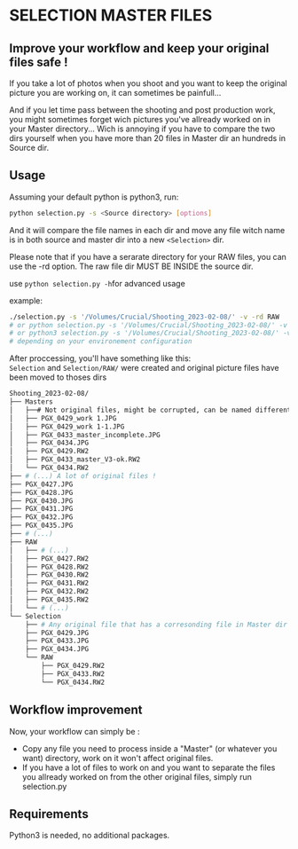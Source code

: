# SELECTION MASTER FILES    

## Improve your workflow and keep your original files safe !
If you take a lot of photos when you shoot and you want to keep the original picture you are working on, it can sometimes be painfull...

And if you let time pass between the shooting and post production work, you might sometimes forget wich pictures you've allready worked on in your Master directory... Wich is annoying if you have to compare the two dirs yourself when you have more than 20 files in Master dir an hundreds in Source dir.

## Usage

Assuming your default python is python3, run:
```bash
python selection.py -s <Source directory> [options]
```

And it will compare the file names in each dir and move any file witch name is in both source and master dir into a new `<Selection>` dir.

Please note that if you have a serarate directory for your RAW files, you can use the -rd option. The raw file dir MUST BE INSIDE the source dir.

use `python selection.py -h`for advanced usage

example:
```bash
./selection.py -s '/Volumes/Crucial/Shooting_2023-02-08/' -v -rd RAW
# or python selection.py -s '/Volumes/Crucial/Shooting_2023-02-08/' -v -rd RAW
# or python3 selection.py -s '/Volumes/Crucial/Shooting_2023-02-08/' -v -rd RAW
# depending on your environement configuration
```
After proccessing, you'll have something like this:<br>
`Selection` and `Selection/RAW/` were created and original picture files have been moved  to thoses dirs
```bash
Shooting_2023-02-08/
├── Masters
│   ├──# Not original files, might be corrupted, can be named differently...
│   ├── PGX_0429_work 1.JPG
│   ├── PGX_0429_work 1-1.JPG
│   ├── PGX_0433_master_incomplete.JPG
│   ├── PGX_0434.JPG
│   ├── PGX_0429.RW2
│   ├── PGX_0433_master_V3-ok.RW2
│   └── PGX_0434.RW2
├── # (...) A lot of original files !
├── PGX_0427.JPG
├── PGX_0428.JPG
├── PGX_0430.JPG
├── PGX_0431.JPG
├── PGX_0432.JPG
├── PGX_0435.JPG
├── # (...)
├── RAW
│   ├── # (...)
│   ├── PGX_0427.RW2
│   ├── PGX_0428.RW2
│   ├── PGX_0430.RW2
│   ├── PGX_0431.RW2
│   ├── PGX_0432.RW2
│   ├── PGX_0435.RW2
│   └── # (...)
└── Selection
    ├── # Any original file that has a corresonding file in Master dir
    ├── PGX_0429.JPG
    ├── PGX_0433.JPG
    ├── PGX_0434.JPG
    └── RAW
        ├── PGX_0429.RW2
        ├── PGX_0433.RW2
        └── PGX_0434.RW2
```
## Workflow improvement
Now, your workflow can simply be :
- Copy any file you need to process inside a "Master" (or whatever you want) directory, work on it won't affect original files.
- If you have a lot of files to work on and you want to separate the files you allready worked on from the other original files, simply run selection.py

## Requirements
Python3 is needed, no additional packages.